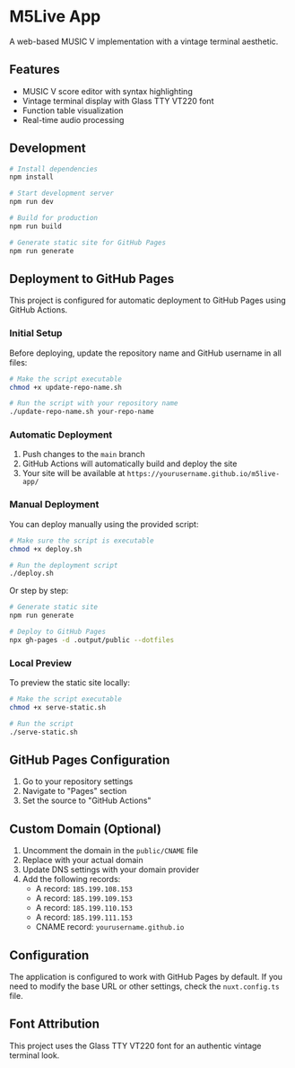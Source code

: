# M5Live App

A web-based MUSIC V implementation with a vintage terminal aesthetic.

## Features

- MUSIC V score editor with syntax highlighting
- Vintage terminal display with Glass TTY VT220 font
- Function table visualization
- Real-time audio processing

## Development

```bash
# Install dependencies
npm install

# Start development server
npm run dev

# Build for production
npm run build

# Generate static site for GitHub Pages
npm run generate
```

## Deployment to GitHub Pages

This project is configured for automatic deployment to GitHub Pages using GitHub Actions.

### Initial Setup

Before deploying, update the repository name and GitHub username in all files:

```bash
# Make the script executable
chmod +x update-repo-name.sh

# Run the script with your repository name
./update-repo-name.sh your-repo-name
```

### Automatic Deployment

1. Push changes to the `main` branch
2. GitHub Actions will automatically build and deploy the site
3. Your site will be available at `https://yourusername.github.io/m5live-app/`

### Manual Deployment

You can deploy manually using the provided script:

```bash
# Make sure the script is executable
chmod +x deploy.sh

# Run the deployment script
./deploy.sh
```

Or step by step:

```bash
# Generate static site
npm run generate

# Deploy to GitHub Pages
npx gh-pages -d .output/public --dotfiles
```

### Local Preview

To preview the static site locally:

```bash
# Make the script executable
chmod +x serve-static.sh

# Run the script
./serve-static.sh
```

## GitHub Pages Configuration

1. Go to your repository settings
2. Navigate to "Pages" section
3. Set the source to "GitHub Actions"

## Custom Domain (Optional)

1. Uncomment the domain in the `public/CNAME` file
2. Replace with your actual domain
3. Update DNS settings with your domain provider
4. Add the following records:
   - A record: `185.199.108.153`
   - A record: `185.199.109.153`
   - A record: `185.199.110.153`
   - A record: `185.199.111.153`
   - CNAME record: `yourusername.github.io`

## Configuration

The application is configured to work with GitHub Pages by default. If you need to modify the base URL or other settings, check the `nuxt.config.ts` file.

## Font Attribution

This project uses the Glass TTY VT220 font for an authentic vintage terminal look.
